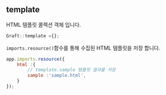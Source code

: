 ## template
HTML 템플릿 콜렉션 객체 입니다.
```ts
Graft::template ={};
```

`imports.resource()`함수를 통해 수집된 HTML 템플릿을 저장 합니다.
```js
app.imports.resource({
    html :{
        // template.sample 템플릿 결과물 저장
        sample :'sample.html',
    }
});
```
